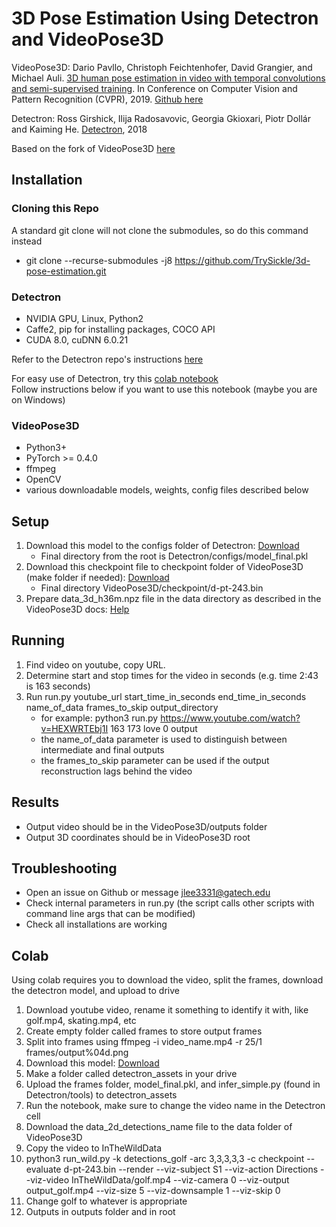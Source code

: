 # 3D Pose Estimation Using Detectron and VideoPose3D

VideoPose3D: Dario Pavllo, Christoph Feichtenhofer, David Grangier, and Michael Auli. [3D human pose estimation in video with temporal convolutions and semi-supervised training](https://arxiv.org/abs/1811.11742). In Conference on Computer Vision and Pattern Recognition (CVPR), 2019. [Github here](https://github.com/facebookresearch/VideoPose3D)

Detectron: Ross Girshick, Ilija Radosavovic, Georgia Gkioxari, Piotr Dollár and Kaiming He. [Detectron](https://github.com/facebookresearch/detectron), 2018

Based on the fork of VideoPose3D [here](https://github.com/tobiascz/VideoPose3D)

## Installation
### Cloning this Repo
A standard git clone will not clone the submodules, so do this command instead
- git clone --recurse-submodules -j8 https://github.com/TrySickle/3d-pose-estimation.git

### Detectron
- NVIDIA GPU, Linux, Python2
- Caffe2, pip for installing packages, COCO API
- CUDA 8.0, cuDNN 6.0.21

Refer to the Detectron repo's instructions [here](https://github.com/facebookresearch/Detectron/blob/master/INSTALL.md)

For easy use of Detectron, try this [colab notebook](https://colab.research.google.com/drive/1F3dwAGV8Igin1-_RuuNLfG00hrPJ_k-i)  
Follow instructions below if you want to use this notebook (maybe you are on Windows)  

### VideoPose3D
- Python3+
- PyTorch >= 0.4.0
- ffmpeg
- OpenCV
- various downloadable models, weights, config files described below

## Setup
1. Download this model to the configs folder of Detectron: [Download](https://www.dropbox.com/sh/vi5byf0du9g50lw/AABGVezeuHuipOzaFGdGGvbaa?dl=0&preview=model_final.pkl)
	- Final directory from the root is Detectron/configs/model_final.pkl
2. Download this checkpoint file to checkpoint folder of VideoPose3D (make folder if needed): [Download](https://dl.fbaipublicfiles.com/video-pose-3d/d-pt-243.bin)
	- Final directory VideoPose3D/checkpoint/d-pt-243.bin
3. Prepare data_3d_h36m.npz file in the data directory as described in the VideoPose3D docs: [Help](https://github.com/facebookresearch/VideoPose3D/blob/master/DATASETS.md#setup-from-preprocessed-dataset)

## Running
1. Find video on youtube, copy URL.
2. Determine start and stop times for the video in seconds (e.g. time 2:43 is 163 seconds)
3. Run run.py youtube_url start_time_in_seconds end_time_in_seconds name_of_data frames_to_skip output_directory
	- for example: python3 run.py https://www.youtube.com/watch?v=HEXWRTEbj1I 163 173 love 0 output
	- the name_of_data parameter is used to distinguish between intermediate and final outputs
	- the frames_to_skip parameter can be used if the output reconstruction lags behind the video

## Results
- Output video should be in the VideoPose3D/outputs folder
- Output 3D coordinates should be in VideoPose3D root

## Troubleshooting
- Open an issue on Github or message jlee3331@gatech.edu
- Check internal parameters in run.py (the script calls other scripts with command line args that can be modified)
- Check all installations are working

## Colab
Using colab requires you to download the video, split the frames, download the detectron model, and upload to drive  
1. Download youtube video, rename it something to identify it with, like golf.mp4, skating.mp4, etc
2. Create empty folder called frames to store output frames
3. Split into frames using ffmpeg -i video_name.mp4 -r 25/1 frames/output%04d.png
4. Download this model: [Download](https://www.dropbox.com/sh/vi5byf0du9g50lw/AABGVezeuHuipOzaFGdGGvbaa?dl=0&preview=model_final.pkl)
5. Make a folder called detectron_assets in your drive
6. Upload the frames folder, model_final.pkl, and infer_simple.py (found in Detectron/tools) to detectron_assets
7. Run the notebook, make sure to change the video name in the Detectron cell
8. Download the data_2d_detections_name file to the data folder of VideoPose3D
9. Copy the video to InTheWildData
10. python3 run_wild.py -k detections_golf -arc 3,3,3,3,3 -c checkpoint --evaluate d-pt-243.bin --render --viz-subject S1 --viz-action Directions --viz-video InTheWildData/golf.mp4 --viz-camera 0 --viz-output output_golf.mp4 --viz-size 5 --viz-downsample 1 --viz-skip 0
11. Change golf to whatever is appropriate
12. Outputs in outputs folder and in root
